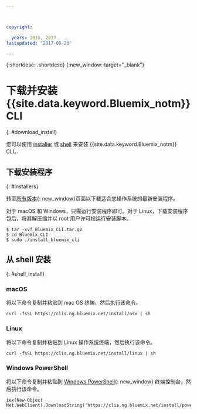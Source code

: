 ```yaml
---



copyright:

  years: 2015, 2017
lastupdated: "2017-08-20"

---
```



{:shortdesc: .shortdesc}
{:new_window: target="_blank"}


# 下载并安装 {{site.data.keyword.Bluemix_notm}} CLI
{: #download_install}

您可以使用 [installer](#installers) 或 [shell](#shell_install) 来安装 {{site.data.keyword.Bluemix_notm}} CLI。

## 下载安装程序
{: #installers}

转至[所有版本](all_versions.html){: new_window}页面以下载适合您操作系统的最新安装程序。

对于 macOS 和 Windows，只需运行安装程序即可。对于 Linux，下载安装程序包后，将其解压缩并以 root 用户许可权运行安装脚本。

  ```
  $ tar -xvf Bluemix_CLI.tar.gz
  $ cd Bluemix_CLI
  $ sudo ./install_bluemix_cli

  ```
## 从 shell 安装
{: #shell_install}


### macOS

将以下命令复制并粘贴到 mac OS 终端，然后执行该命令。

```
curl -fsSL https://clis.ng.bluemix.net/install/osx | sh
```

### Linux

将以下命令复制并粘贴到 Linux 操作系统终端，然后执行该命令。

```
curl -fsSL https://clis.ng.bluemix.net/install/linux | sh
```

### Windows PowerShell

将以下命令复制并粘贴到 [Windows PowerShell](https://msdn.microsoft.com/en-us/powershell/scripting/getting-started/getting-started-with-windows-powershell){: new_window} 终端控制台，然后执行该命令。

```
iex(New-Object Net.WebClient).DownloadString('https://clis.ng.bluemix.net/install/powershell')
```

